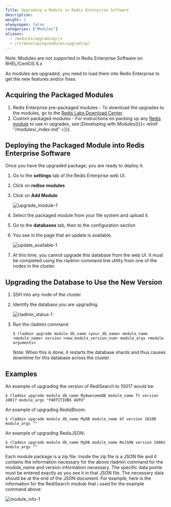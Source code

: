 ```yaml
---
Title: Upgrading a Module in Redis Enterprise Software
description:
weight: 3
alwaysopen: false
categories: ["Modules"]
aliases:
  - /modules/upgrading/rs
  - /rs/developing/modules/upgrading/
---
```


Note: Modules are not supported in Redis Enterprise Software on RHEL/CentOS 6.x

As modules are upgraded, you need to load them into Redis
Enterprise to get the new features and/or
fixes.

## Acquiring the Packaged Modules

1. Redis Enterprise pre-packaged modules - To download the upgrades
    to the modules, go to the [Redis Labs Download Center](https://redislabs.com/download-center/modules/).
1. Custom packaged modules - For instructions on packing up any [Redis module](https://redislabs.com/community/redis-modules-hub/)
    to use in upgrades, see [Developing with Modules]({{< relref "/modules/_index.md" >}}).

## Deploying the Packaged Module into Redis Enterprise Software

Once you have the upgraded package, you are ready to deploy
it:

1. Go to the **settings** tab of the
    Redis Enterprise web UI.
1. Click on **redise** **modules**
1. Click on **Add Module**

    ![upgrade_module-1](/images/rs/upgrade_module-1.png?width=1600&height=956)

1. Select the packaged module from your file system and upload
    it.
1. Go to the **databases** tab, then to
    the configuration section
1. You see in the page that an update is
    available.

    ![update_available-1](/images/rs/update_available-1.png?width=1346&height=1600)

1. At this time, you cannot upgrade this database from the web UI. It
    must be completed using the rladmin command line utility from one of
    the nodes in the cluster.

## Upgrading the Database to Use the New Version

1. SSH into any node of the cluster
1. Identify the database you are
    upgrading.

    ![rladmin_status-1](/images/rs/rladmin_status-1.png?width=1000&height=214)

1. Run the rladmin command

    `$ rladmin upgrade module db_name
    <your_db_name> module_name <module_name> version
    <new_module_version_num> module_args <module
    arguments>
    `

    Note: When this is done, it
    restarts the database shards and thus causes downtime for this
    database across the cluster.

## Examples

An example of upgrading the version of RediSearch to 10017 would
be:
```
$ rladmin upgrade module db_name MyAwesomeDB module_name ft version 10017 module_args "PARTITIONS AUTO"
```
An example of upgrading RedisBloom:
```
$ rladmin upgrade module db_name MyDB module_name bf version 10100 module_args ""
```
An example of upgrading RedisJSON:
```
$ rladmin upgrade module db_name MyDB module_name ReJSON version 10002 module_args ""
```

Each module package is a zip file. Inside the zip file is a JSON file
and it contains the information necessary for the above rladmin
command for the module_name and version information necessary. The
specific data points must be entered exactly as you see it in that JSON
file. The necessary data should be at the end of the JSON document. For
example, here is the information for the RediSearch module
that i used for the example command above:

![module_info-1](/images/rs/module_info-1.png?width=1000&height=382)

